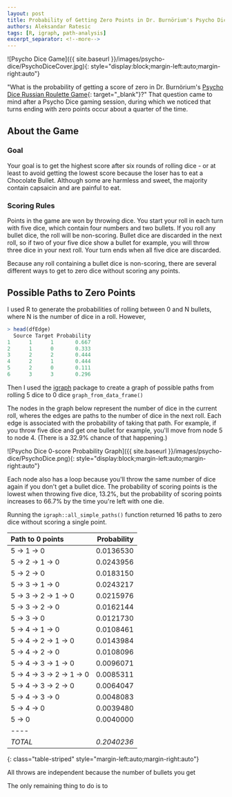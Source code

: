 ```yaml
---
layout: post
title: Probability of Getting Zero Points in Dr. Burnörium's Psycho Dice Game 
authors: Aleksandar Ratesic
tags: [R, igraph, path-analysis]
excerpt_separator: <!--more-->
---
```


![Psycho Dice Game]({{ site.baseurl }}/images/psycho-dice/PsychoDiceCover.jpg){: style="display:block;margin-left:auto;margin-right:auto"}

"What is the probability of getting a score of zero in Dr. Burnörium's [Psycho Dice Russian Roulette Game](https://amzn.to/2KQNq6B){: target="_blank"}?" That question came to mind after a Psycho Dice gaming session, during which we noticed that turns ending with zero points occur about a quarter of the time.

<!--more-->

## About the Game

### Goal

Your goal is to get the highest score after six rounds of rolling dice - or at least to avoid getting the lowest score because the loser has to eat a Chocolate Bullet. Although some are harmless and sweet, the majority contain capsaicin and are painful to eat. 

### Scoring Rules

Points in the game are won by throwing dice. You start your roll in each turn with five dice, which contain four numbers and two bullets. If you roll any bullet dice, the roll will be non-scoring. Bullet dice are discarded in the next roll, so if two of your five dice show a bullet for example, you will throw three dice in your next roll. Your turn ends when all five dice are discarded.

Because any roll containing a bullet dice is non-scoring, there are several different ways to get to zero dice without scoring any points.

## Possible Paths to Zero Points

I used R to generate the probabilities of rolling between 0 and N bullets, where N is the number of dice in a roll. However,  

```r
> head(dfEdge)
  Source Target Probability
1      1      1       0.667
2      1      0       0.333
3      2      2       0.444
4      2      1       0.444
5      2      0       0.111
6      3      3       0.296
```

Then I used the [igraph](http://igraph.org) package to create a graph of possible paths from rolling 5 dice to 0 dice `graph_from_data_frame()`

The nodes in the graph below represent the number of dice in the current roll, wheres the edges are paths to the number of dice in the next roll. Each edge is associated with the probability of taking that path. For example, if you throw five dice and get one bullet for example, you'll move from node 5 to node 4. (There is a 32.9% chance of that happening.) 

![Psycho Dice 0-score Probability Graph]({{ site.baseurl }}/images/psycho-dice/PsychoDice.png){: style="display:block;margin-left:auto;margin-right:auto"}

Each node also has a loop because you'll throw the same number of dice again if you don't get a bullet dice. The probability of scoring points is the lowest when throwing five dice, 13.2%, but the probability of scoring points increases to 66.7% by the time you're left with one die.

Running the `igraph::all_simple_paths()` function returned 16 paths to zero dice without scoring a single point.

|**Path to 0 points**     |**Probability**|
|:--------------------------|-----------:|
|5 -> 1 -> 0                |   0.0136530|
|5 -> 2 -> 1 -> 0           |   0.0243956|
|5 -> 2 -> 0                |   0.0183150|
|5 -> 3 -> 1 -> 0           |   0.0243217|
|5 -> 3 -> 2 -> 1 -> 0      |   0.0215976|
|5 -> 3 -> 2 -> 0           |   0.0162144|
|5 -> 3 -> 0                |   0.0121730|
|5 -> 4 -> 1 -> 0           |   0.0108461|
|5 -> 4 -> 2 -> 1 -> 0      |   0.0143984|
|5 -> 4 -> 2 -> 0           |   0.0108096|
|5 -> 4 -> 3 -> 1 -> 0      |   0.0096071|
|5 -> 4 -> 3 -> 2 -> 1 -> 0 |   0.0085311|
|5 -> 4 -> 3 -> 2 -> 0      |   0.0064047|
|5 -> 4 -> 3 -> 0           |   0.0048083|
|5 -> 4 -> 0                |   0.0039480|
|5 -> 0                     |   0.0040000|
|----
|*TOTAL*                    | *0.2040236*|
{: class="table-striped" style="margin-left:auto;margin-right:auto"}

All throws are independent because the number of bullets you get 

The only remaining thing to do is to 
